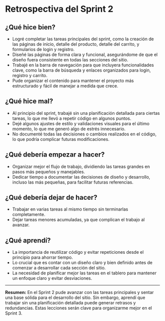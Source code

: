 # Retrospectiva del Sprint 2

## ¿Qué hice bien?
- Logré completar las tareas principales del sprint, como la creación de las páginas de inicio, detalle del producto, detalle del carrito, y formularios de login y registro.
- Diseñé las páginas de forma clara y funcional, asegurándome de que el diseño fuera consistente en todas las secciones del sitio.
- Trabajé en la barra de navegación para que incluyera funcionalidades clave, como la barra de búsqueda y enlaces organizados para login, registro y carrito.
- Pude organizar el contenido para mantener el proyecto más estructurado y fácil de manejar a medida que crece.

## ¿Qué hice mal?
- Al principio del sprint, trabajé sin una planificación detallada para ciertas tareas, lo que me llevó a repetir código en algunos puntos.
- Dejé algunos ajustes de estilo y validaciones visuales para el último momento, lo que me generó algo de estrés innecesario.
- No documenté todas las decisiones o cambios realizados en el código, lo que podría complicar futuras modificaciones.

## ¿Qué debería empezar a hacer?
- Organizar mejor el flujo de trabajo, dividiendo las tareas grandes en pasos más pequeños y manejables.
- Dedicar tiempo a documentar las decisiones de diseño y desarrollo, incluso las más pequeñas, para facilitar futuras referencias.


## ¿Qué debería dejar de hacer?
- Trabajar en varias tareas al mismo tiempo sin terminarlas completamente.
- Dejar tareas menores acumuladas, ya que complican el trabajo al avanzar.

## ¿Qué aprendí?
- La importancia de reutilizar código y evitar repeticiones desde el principio para ahorrar tiempo.
- Lo crucial que es contar con un diseño claro y bien definido antes de comenzar a desarrollar cada sección del sitio.
- La necesidad de planificar mejor las tareas en el tablero para mantener un enfoque claro y evitar desviaciones.

---

**Resumen:**
En el Sprint 2 pude avanzar con las tareas principales y sentar una base sólida para el desarrollo del sitio. Sin embargo, aprendí que trabajar sin una planificación detallada puede
generar retrasos y redundancias. Estas lecciones serán clave para organizarme mejor en el Sprint 3.
